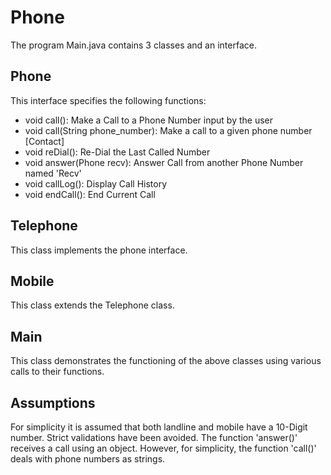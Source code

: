 # Phone #

The program Main.java contains 3 classes and an interface.

## Phone ##
This interface specifies the following functions:
* void call(): Make a Call to a Phone Number input by the user
* void call(String phone_number): Make a call to a given phone number [Contact]
* void reDial(): Re-Dial the Last Called Number
* void answer(Phone recv): Answer Call from another Phone Number named 'Recv'
* void callLog(): Display Call History
* void endCall(): End Current Call

## Telephone ##
This class implements the phone interface.

## Mobile ##
This class extends the Telephone class.

## Main ##
This class demonstrates the functioning of the above classes using various calls to their functions.

## Assumptions ##
For simplicity it is assumed that both landline and mobile have a 10-Digit number. Strict validations have been avoided. The function 'answer()' receives a call using an object. However, for simplicity, the function 'call()' deals with phone numbers as strings.